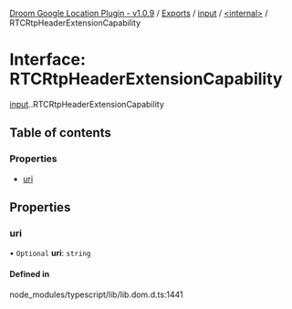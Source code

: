 [Droom Google Location Plugin - v1.0.9](../README.md) / [Exports](../modules.md) / [input](../modules/input.md) / [<internal\>](../modules/input._internal_.md) / RTCRtpHeaderExtensionCapability

# Interface: RTCRtpHeaderExtensionCapability

[input](../modules/input.md).[<internal>](../modules/input._internal_.md).RTCRtpHeaderExtensionCapability

## Table of contents

### Properties

- [uri](input._internal_.RTCRtpHeaderExtensionCapability.md#uri)

## Properties

### uri

• `Optional` **uri**: `string`

#### Defined in

node_modules/typescript/lib/lib.dom.d.ts:1441

